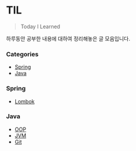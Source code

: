 # TIL

> Today I Learned

하루동안 공부한 내용에 대하여 정리해놓은 글 모음입니다.

### Categories
* [Spring](#spring)
* [Java](#java)

### Spring

- [Lombok](Spring/lombok-guide.md)

### Java

- [OOP](Java/OOP.md)
- [JVM](Java/JVM.md)
- [Git](Git/Git.md)
